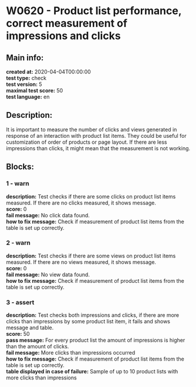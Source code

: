 # W0620 - Product list performance, correct measurement of impressions and clicks  
## Main info:  
**created at:** 2020-04-04T00:00:00  
**test type:** check  
**test version:** 5  
**maximal test score:** 50  
**test language:** en  
## Description:  
It is important to measure the number of clicks and views generated in response of an interaction with product list items. They could be useful for customization of order of products or page layout. If there are less impressions than clicks, it might mean that the measurement is not working.   
## Blocks:  
### 1 - warn
**description:** Test checks if there are some clicks on product list items measured. If there are no clicks measured, it shows message.  
**score:** 0  
**fail message:** No click data found.  
**how to fix message:** Check if measurement of product list items from the table is set up correctly.  
### 2 - warn
**description:** Test checks if there are some views on product list items measured. If there are no views measured, it shows message.  
**score:** 0  
**fail message:** No view data found.  
**how to fix message:** Check if measurement of product list items from the table is set up correctly.  
### 3 - assert
**description:** Test checks both impressions and clicks, if there are more clicks than impressions by some product list item, it fails and shows message and table.  
**score:** 50  
**pass message:** For every product list the amount of impressions is higher than the amount of clicks.  
**fail message:** More clicks than impressions occurred  
**how to fix message:** Check if measurement of product list items from the table is set up correctly.  
**table displayed in case of failure:** Sample of up to 10 product lists with more clicks than impressions  

